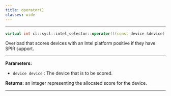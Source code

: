 ```yaml
---
title: operator()
classes: wide
---
```



---

```cpp
virtual int cl::sycl::intel_selector::operator()(const device &device) const
```


Overload that scores devices with an Intel platform positive if they have SPIR support. 


---
**Parameters:**

 - `device device`
: The device that is to be scored. 

**Returns:** an integer representing the allocated score for the device. 

---
